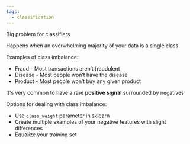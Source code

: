 ```yaml
---
tags:
  - classification
---
```

Big problem for classifiers

Happens when an overwhelming majority of your data is a single class

Examples of class imbalance:

- Fraud - Most transactions aren’t fraudulent
- Disease - Most people won’t have the disease
- Product - Most people won’t buy any given product

It's very common to have a rare **positive signal** surrounded by negatives

Options for dealing with class imbalance:

- Use `class_weight` parameter in sklearn
- Create multiple examples of your negative features with slight differences
- Equalize your training set